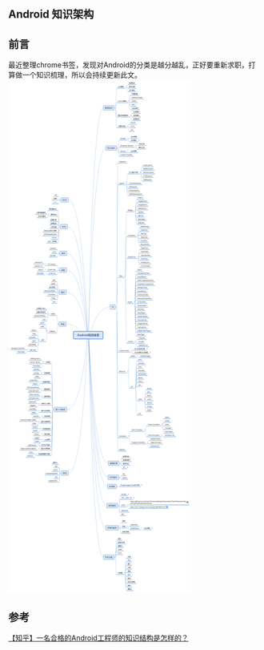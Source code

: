 ## Android 知识架构

## 前言
最近整理chrome书签，发现对Android的分类是越分越乱，正好要重新求职，打算做一个知识梳理，所以会持续更新此文。
![Android 知识体系](https://github.com/douyn/BlogResource/blob/master/res/Android%E7%9F%A5%E8%AF%86%E4%BD%93%E7%B3%BB.png?raw=true)
## 参考
[【知乎】一名合格的Android工程师的知识结构是怎样的？](https://www.zhihu.com/question/24963433)


